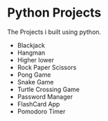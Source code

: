 # Python Projects

The Projects i built using python.  
* Blackjack
* Hangman
* Higher lower
* Rock Paper Scissors
* Pong Game
* Snake Game
* Turtle Crossing Game
* Password Manager
* FlashCard App
* Pomodoro Timer
